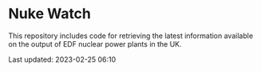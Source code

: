 # Nuke Watch

This repository includes code for retrieving the latest information available on the output of EDF nuclear power plants in the UK.

Last updated: 2023-02-25 06:10